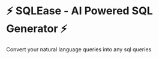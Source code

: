 # ⚡ SQLEase - AI Powered SQL Generator ⚡
Convert your natural language queries into any sql queries

